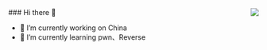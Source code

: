 <img align="right" src="https://github-readme-stats.vercel.app/api?username=liodair&show_icons=true&icon_color=CE1D2D&text_color=718096&bg_color=ffffff&hide_title=true" />
### Hi there 👋




- 🔭 I’m currently working on China
- 🌱 I’m currently learning pwn、Reverse


